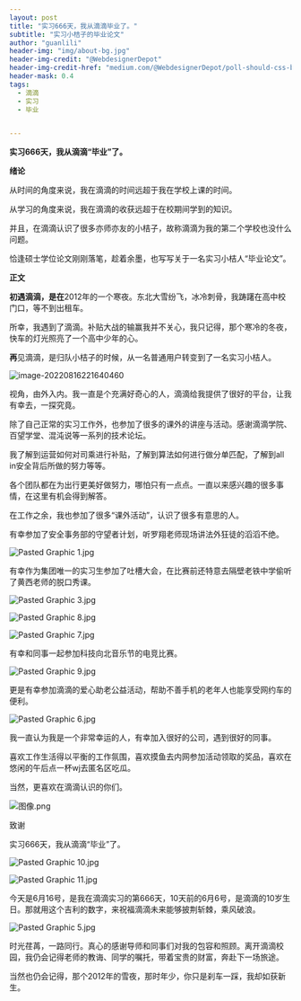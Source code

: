 ```yaml
---
layout: post
title: "实习666天，我从滴滴毕业了。"
subtitle: "实习小桔子的毕业论文"
author: "guanlili"
header-img: "img/about-bg.jpg"
header-img-credit: "@WebdesignerDepot"
header-img-credit-href: "medium.com/@WebdesignerDepot/poll-should-css-become-more-like-a-programming-language-c74eb26a4270"
header-mask: 0.4
tags:
  - 滴滴
  - 实习
  - 毕业


---
```


**实习666天，我从滴滴“毕业”了。**

**绪论**

从时间的角度来说，我在滴滴的时间远超于我在学校上课的时间。

从学习的角度来说，我在滴滴的收获远超于在校期间学到的知识。



并且，在滴滴认识了很多亦师亦友的小桔子，故称滴滴为我的第二个学校也没什么问题。

恰逢硕士学位论文刚刚落笔，趁着余墨，也写写关于一名实习小桔人“毕业论文”。



**正文**



**初遇滴滴，是在**2012年的一个寒夜。东北大雪纷飞，冰冷刺骨，我踌躇在高中校门口，等不到出租车。



所幸，我遇到了滴滴。补贴大战的输赢我并不关心，我只记得，那个寒冷的冬夜，快车的灯光照亮了一个高中少年的心。



**再**见滴滴，是归队小桔子的时候，从一名普通用户转变到了一名实习小桔人。

![image-20220816221640460](https://blog-1258476669.cos.ap-beijing.myqcloud.com/picturebed-master-gitee/img/image-20220816221640460.png)

视角，由外入内。我一直是个充满好奇心的人，滴滴给我提供了很好的平台，让我有幸去，一探究竟。



除了自己正常的实习工作外，也参加了很多的课外的讲座与活动。感谢滴滴学院、百望学堂、混沌说等一系列的技术论坛。



我了解到运营如何对司乘进行补贴，了解到算法如何进行做分单匹配，了解到all in安全背后所做的努力等等。



各个团队都在为出行更美好做努力，哪怕只有一点点。一直以来感兴趣的很多事情，在这里有机会得到解答。



在工作之余，我也参加了很多“课外活动”，认识了很多有意思的人。



有幸参加了安全事务部的守望者计划，听罗翔老师现场讲法外狂徒的滔滔不绝。

![Pasted Graphic 1.jpg](/blob:file:/5cc1e269-f2df-4687-b4e5-c31d24e2e23b)



有幸作为集团唯一的实习生参加了吐槽大会，在比赛前还特意去隔壁老铁中学偷听了黄西老师的脱口秀课。

![Pasted Graphic 3.jpg](/blob:file:/cf86f300-5c4a-489a-aff6-ca2f23d344f6)

![Pasted Graphic 8.jpg](/blob:file:/f256a48d-8e5f-4ee1-8d09-e8e4f8539dd7)

![Pasted Graphic 7.jpg](/blob:file:/fb035868-59cf-4693-9974-5c72388a2c93)



有幸和同事一起参加科技向北音乐节的电竞比赛。

![Pasted Graphic 9.jpg](/blob:file:/d3adee5f-5b15-4507-9e38-b3591e97a2b8)

更是有幸参加滴滴的爱心助老公益活动，帮助不善手机的老年人也能享受网约车的便利。

![Pasted Graphic 6.jpg](/blob:file:/66c7797a-c14c-4e9a-95a9-d2fef80ec689)



我一直认为我是一个非常幸运的人，有幸加入很好的公司，遇到很好的同事。

喜欢工作生活得以平衡的工作氛围，喜欢摸鱼去内网参加活动领取的奖品，喜欢在悠闲的午后点一杯wj去匿名区吃瓜。



当然，更喜欢在滴滴认识的你们。



![图像.png](/blob:file:/98bb30b9-f100-445b-80ae-4b4991927e22)





致谢



实习666天，我从滴滴“毕业”了。



![Pasted Graphic 10.jpg](/blob:file:/94809a64-f350-4b87-b58c-77a5be13a240)

![Pasted Graphic 11.jpg](/blob:file:/ffa97edc-3c79-4ddb-89db-051b4fbb4839)



今天是6月16号，是我在滴滴实习的第666天，10天前的6月6号，是滴滴的10岁生日。那就用这个吉利的数字，来祝福滴滴未来能够披荆斩棘，乘风破浪。

![Pasted Graphic 5.jpg](/blob:file:/b2d571b8-f035-42f0-91fb-f1f442b1b68e)



时光荏苒，一路同行。真心的感谢导师和同事们对我的包容和照顾。离开滴滴校园，我仍会记得老师的教诲、同学的嘱托，带着宝贵的财富，奔赴下一场旅途。



当然也仍会记得，那个2012年的雪夜，那时年少，你只是刹车一踩，我却如获新生。